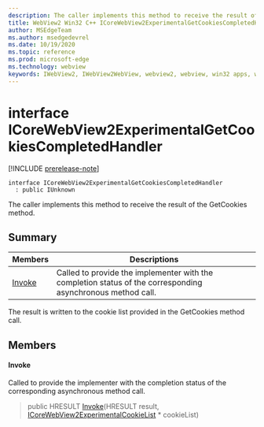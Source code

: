 ```yaml
---
description: The caller implements this method to receive the result of the GetCookies method.
title: WebView2 Win32 C++ ICoreWebView2ExperimentalGetCookiesCompletedHandler
author: MSEdgeTeam
ms.author: msedgedevrel
ms.date: 10/19/2020
ms.topic: reference
ms.prod: microsoft-edge
ms.technology: webview
keywords: IWebView2, IWebView2WebView, webview2, webview, win32 apps, win32, edge, ICoreWebView2, ICoreWebView2Controller, browser control, edge html, ICoreWebView2ExperimentalGetCookiesCompletedHandler
---
```


# interface ICoreWebView2ExperimentalGetCookiesCompletedHandler 

[!INCLUDE [prerelease-note](../includes/prerelease-note.md)]

```
interface ICoreWebView2ExperimentalGetCookiesCompletedHandler
  : public IUnknown
```

The caller implements this method to receive the result of the GetCookies method.

## Summary

 Members                        | Descriptions
--------------------------------|---------------------------------------------
[Invoke](#invoke) | Called to provide the implementer with the completion status of the corresponding asynchronous method call.

The result is written to the cookie list provided in the GetCookies method call.

## Members

#### Invoke 

Called to provide the implementer with the completion status of the corresponding asynchronous method call.

> public HRESULT [Invoke](#invoke)(HRESULT result, [ICoreWebView2ExperimentalCookieList](icorewebview2experimentalcookielist.md) * cookieList)

